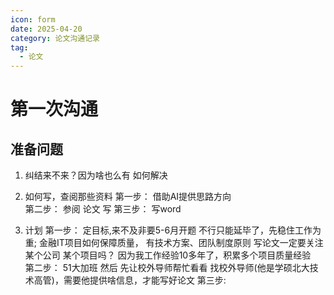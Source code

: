 ```yaml
---
icon: form
date: 2025-04-20
category: 论文沟通记录
tag:
  - 论文
---
```


# 第一次沟通

## 准备问题
1. 纠结来不来？因为啥也么有
  如何解决   

2. 如何写，查阅那些资料 
  第一步： 借助AI提供思路方向        
  第二步： 参阅 论文 写
  第三步： 写word     

3. 计划 
  第一步： 定目标,来不及非要5-6月开题   不行只能延毕了，先稳住工作为重;  金融IT项目如何保障质量， 有技术方案、团队制度原则
         写论文一定要关注某个公司 某个项目吗？ 因为我工作经验10多年了，积累多个项目质量经验  
  第二步： 51大加班 然后 先让校外导师帮忙看看  找校外导师(他是学硕北大技术高管)，需要他提供啥信息，才能写好论文
  第三步:          
  
       
